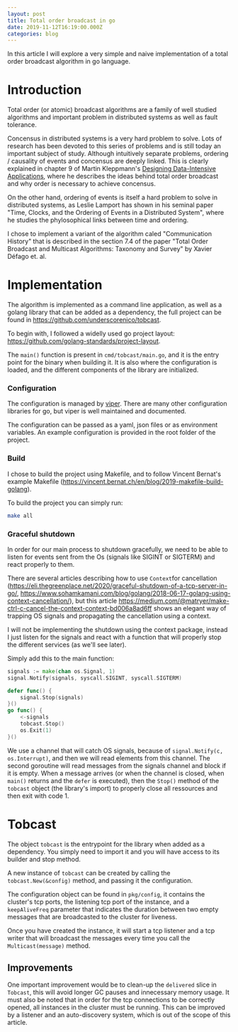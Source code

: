 ```yaml
---
layout: post
title: Total order broadcast in go
date: 2019-11-12T16:19:00.000Z
categories: blog
---
```


In this article I will explore a very simple and naive implementation of a total order broadcast algorithm in 
go language. 

# Introduction

Total order (or atomic) broadcast algorithms are a family of well studied algorithms and important problem in 
distributed systems as well as fault tolerance. 

Concensus in distributed systems is a very hard problem to solve. Lots of research has been devoted to this 
series of problems and is still today an important subject of study. Although intuitively separate problems, 
ordering / causality of events and concensus are deeply linked. This is clearly explained in chapter 9 
of Martin Kleppmann's [Designing Data-Intensive Applications](https://www.oreilly.com/library/view/designing-data-intensive-applications/9781491903063/), where he describes the ideas behind total order broadcast and why order is necessary 
to achieve concensus.

On the other hand, ordering of events is itself a hard problem to solve in distributed systems, as Leslie Lamport has 
shown in his seminal paper "Time, Clocks, and the Ordering of Events in a Distributed System", where he studies 
the phylosophical links between time and ordering.

I chose to implement a variant of the algorithm caled "Communication History" that is described in the section 7.4 
of the paper "Total Order Broadcast and Multicast Algorithms: Taxonomy and Survey" by Xavier Défago et. al.

# Implementation

The algorithm is implemented as a command line application, as well as a golang library that can be added as a dependency, 
the full project can be found in https://github.com/underscorenico/tobcast.

To begin with, I followed a widelly used go project layout: https://github.com/golang-standards/project-layout. 

The `main()` function is present in `cmd/tobcast/main.go`, and it is the entry point for the binary when building it. 
It is also where the configuration is loaded, and the different components of the library are initialized.

### Configuration

The configuration is managed by [viper](https://github.com/spf13/viper). There are many other configuration 
libraries for go, but viper is well maintained and documented. 

The configuration can be passed as a yaml, json files or as environment variables. An example configuration 
is provided in the root folder of the project.

### Build

I chose to build the project using Makefile, and to follow Vincent Bernat's example Makefile (https://vincent.bernat.ch/en/blog/2019-makefile-build-golang). 

To build the project you can simply run:

```bash
make all
```

### Graceful shutdown

In order for our main process to shutdown gracefully, we need to be able to listen for events sent from the Os (signals like 
SIGINT or SIGTERM) and react properly to them.

There are several articles describing how to use `Context`for cancellation (https://eli.thegreenplace.net/2020/graceful-shutdown-of-a-tcp-server-in-go/, https://www.sohamkamani.com/blog/golang/2018-06-17-golang-using-context-cancellation/), but 
this article https://medium.com/@matryer/make-ctrl-c-cancel-the-context-context-bd006a8ad6ff shows an elegant way of trapping 
OS signals and propagating the cancellation using a context.

I will not be implementing the shutdown using the context package, instead I just listen for the signals and react 
with a function that will properly stop the different services (as we'll see later).

Simply add this to the main function:

```Go
signals := make(chan os.Signal, 1)
signal.Notify(signals, syscall.SIGINT, syscall.SIGTERM)

defer func() {
    signal.Stop(signals)
}()
go func() {
    <-signals
    tobcast.Stop()
    os.Exit(1)
}()
```

We use a channel that will catch OS signals, because of `signal.Notify(c, os.Interrupt)`, and then we will read 
elements from this channel. 
The second goroutine will read messages from the signals channel and block if it is empty. When a message arrives 
(or when the channel is closed, when `main()` returns and the `defer` is executed), then the `Stop()` method 
of the `tobcast` object (the library's import) to properly close all ressources and then exit with code 1.

# Tobcast

The object `tobcast` is the entrypoint for the library when added as a dependency. You simply need to import 
it and you will have access to its builder and stop method.

A new instance of `tobcast` can be created by calling the `tobcast.New(&config)` method, and passing it the 
configuration.

The configuration object can be found in `pkg/config`, it contains the cluster's tcp ports, the listening 
tcp port of the instance, and a `keepAliveFreq` parameter that indicates the duration between two empty 
messages that are broadcasted to the cluster for liveness.

Once you have created the instance, it will start a tcp listener and a tcp writer that will broadcast 
the messages every time you call the `Multicast(message)` method. 

## Improvements

One important improvement would be to clean-up the `delivered` slice in `Tobcast`, this will avoid longer GC pauses and 
innecessary memory usage.
It must also be noted that in order for the tcp connections to be correctly opened, all instances in the cluster 
must be running. This can be improved by a listener and an auto-discovery system, which is out of the scope of this 
article.